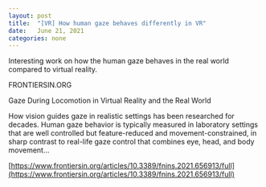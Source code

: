 ```yaml
---
layout: post
title:  "[VR] How human gaze behaves differently in VR"
date:   June 21, 2021
categories: none
---
```


Interesting work on how the human gaze behaves in the real world compared to virtual reality. 






FRONTIERSIN.ORG

Gaze During Locomotion in Virtual Reality and the Real World

How vision guides gaze in realistic settings has been researched for decades. Human gaze behavior is typically measured in laboratory settings that are well controlled but feature-reduced and movement-constrained, in sharp contrast to real-life gaze control that combines eye, head, and body movement...





[https://www.frontiersin.org/articles/10.3389/fnins.2021.656913/full](https://www.frontiersin.org/articles/10.3389/fnins.2021.656913/full)



 

